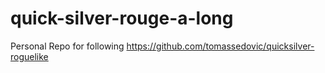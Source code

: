 # quick-silver-rouge-a-long
Personal Repo for following https://github.com/tomassedovic/quicksilver-roguelike

